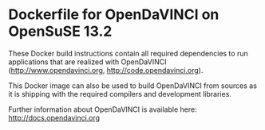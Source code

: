 # Dockerfile for OpenDaVINCI on OpenSuSE 13.2

These Docker build instructions contain all required dependencies to run
applications that are realized with OpenDaVINCI (http://www.opendavinci.org,
http://code.opendavinci.org).

This Docker image can also be used to build OpenDaVINCI from sources
as it is shipping with the required compilers and development libraries.

Further information about OpenDaVINCI is available here: http://docs.opendavinci.org
